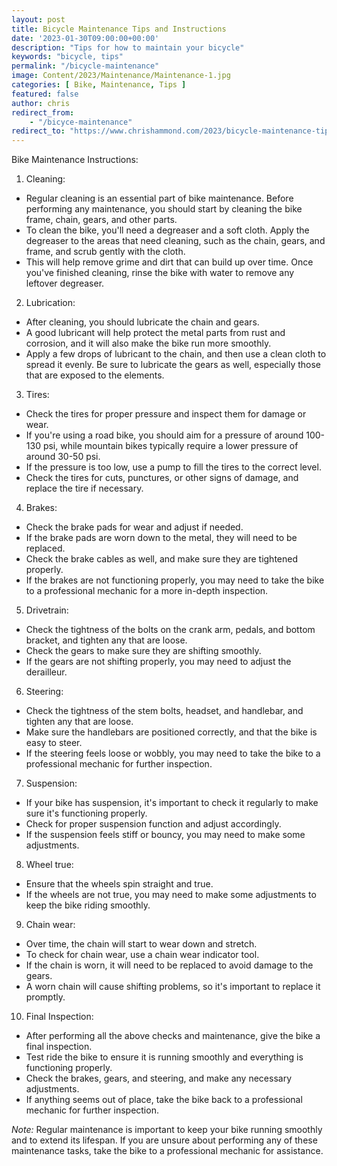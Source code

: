 ```yaml
---
layout: post
title: Bicycle Maintenance Tips and Instructions
date: '2023-01-30T09:00:00+00:00'
description: "Tips for how to maintain your bicycle"
keywords: "bicycle, tips"
permalink: "/bicycle-maintenance"
image: Content/2023/Maintenance/Maintenance-1.jpg
categories: [ Bike, Maintenance, Tips ]
featured: false
author: chris
redirect_from:
    - "/bicyce-maintenance"
redirect_to: "https://www.chrishammond.com/2023/bicycle-maintenance-tips-and-instructions"
---
```

Bike Maintenance Instructions:

1. Cleaning:
* Regular cleaning is an essential part of bike maintenance. Before performing any maintenance, you should start by cleaning the bike frame, chain, gears, and other parts.
* To clean the bike, you'll need a degreaser and a soft cloth. Apply the degreaser to the areas that need cleaning, such as the chain, gears, and frame, and scrub gently with the cloth.
* This will help remove grime and dirt that can build up over time. Once you've finished cleaning, rinse the bike with water to remove any leftover degreaser.
2. Lubrication:
* After cleaning, you should lubricate the chain and gears.
* A good lubricant will help protect the metal parts from rust and corrosion, and it will also make the bike run more smoothly.
* Apply a few drops of lubricant to the chain, and then use a clean cloth to spread it evenly. Be sure to lubricate the gears as well, especially those that are exposed to the elements.
3. Tires:
* Check the tires for proper pressure and inspect them for damage or wear.
* If you're using a road bike, you should aim for a pressure of around 100-130 psi, while mountain bikes typically require a lower pressure of around 30-50 psi.
* If the pressure is too low, use a pump to fill the tires to the correct level.
* Check the tires for cuts, punctures, or other signs of damage, and replace the tire if necessary.
4. Brakes:
* Check the brake pads for wear and adjust if needed.
* If the brake pads are worn down to the metal, they will need to be replaced.
* Check the brake cables as well, and make sure they are tightened properly.
* If the brakes are not functioning properly, you may need to take the bike to a professional mechanic for a more in-depth inspection.
5. Drivetrain:
* Check the tightness of the bolts on the crank arm, pedals, and bottom bracket, and tighten any that are loose.
* Check the gears to make sure they are shifting smoothly.
* If the gears are not shifting properly, you may need to adjust the derailleur.
6. Steering:
* Check the tightness of the stem bolts, headset, and handlebar, and tighten any that are loose.
* Make sure the handlebars are positioned correctly, and that the bike is easy to steer.
* If the steering feels loose or wobbly, you may need to take the bike to a professional mechanic for further inspection.
7. Suspension:
* If your bike has suspension, it's important to check it regularly to make sure it's functioning properly.
* Check for proper suspension function and adjust accordingly.
* If the suspension feels stiff or bouncy, you may need to make some adjustments.
8. Wheel true:
* Ensure that the wheels spin straight and true.
* If the wheels are not true, you may need to make some adjustments to keep the bike riding smoothly.
9. Chain wear:
* Over time, the chain will start to wear down and stretch.
* To check for chain wear, use a chain wear indicator tool.
* If the chain is worn, it will need to be replaced to avoid damage to the gears.
* A worn chain will cause shifting problems, so it's important to replace it promptly.
10. Final Inspection:
* After performing all the above checks and maintenance, give the bike a final inspection.
* Test ride the bike to ensure it is running smoothly and everything is functioning properly.
* Check the brakes, gears, and steering, and make any necessary adjustments.
* If anything seems out of place, take the bike back to a professional mechanic for further inspection.

*Note:* Regular maintenance is important to keep your bike running smoothly and to extend its lifespan. If you are unsure about performing any of these maintenance tasks, take the bike to a professional mechanic for assistance.
